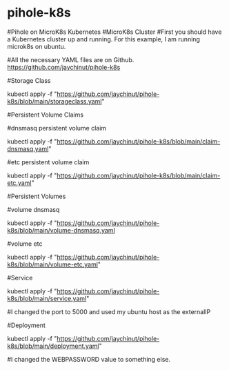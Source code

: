 # pihole-k8s
#Pihole on MicroK8s Kubernetes
#MicroK8s Cluster
#First you should have a Kubernetes cluster up and running.  For this example, I am running microk8s on ubuntu.

#All the necessary YAML files are on Github. https://github.com/jaychinut/pihole-k8s

#Storage Class

kubectl apply -f "https://github.com/jaychinut/pihole-k8s/blob/main/storageclass.yaml"

#Persistent Volume Claims

#dnsmasq persistent volume claim

kubectl apply -f "https://github.com/jaychinut/pihole-k8s/blob/main/claim-dnsmasq.yaml"

#etc persistent volume claim

kubectl apply -f "https://github.com/jaychinut/pihole-k8s/blob/main/claim-etc.yaml"

#Persistent Volumes

#volume dnsmasq

kubectl apply -f "https://github.com/jaychinut/pihole-k8s/blob/main/volume-dnsmasq.yaml

#volume etc

kubectl apply -f "https://github.com/jaychinut/pihole-k8s/blob/main/volume-etc.yaml"

#Service

kubectl apply -f "https://github.com/jaychinut/pihole-k8s/blob/main/service.yaml"

#I changed the port to 5000 and used my ubuntu host as the externalIP

#Deployment

kubectl apply -f "https://github.com/jaychinut/pihole-k8s/blob/main/deployment.yaml"

#I changed the WEBPASSWORD value to something else.

